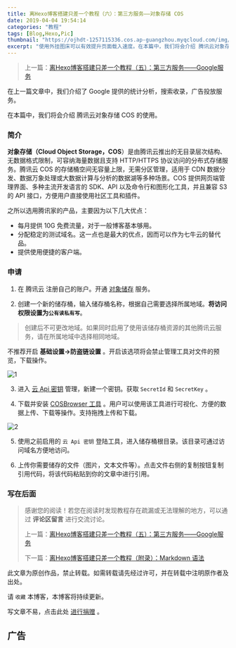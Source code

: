```yaml
---
title: 离Hexo博客搭建只差一个教程（六）：第三方服务——对象存储 COS
date: 2019-04-04 19:54:14
categories: "教程"
tags: [Blog,Hexo,Pic]
thumbnail: "https://ojhdt-1257115336.cos.ap-guangzhou.myqcloud.com/img/20181002/0.png"
excerpt: "使用外挂图床可以有效提升页面载入速度。在本篇中，我们将会介绍 腾讯云对象存储 COS 的使用。"
---
```

>上一篇：[离Hexo博客搭建只差一个教程（五）：第三方服务——Google服务](https://blog.ojhdt.com/20181013/hexo-5)

在上一篇文章中，我们介绍了 Google 提供的统计分析，搜索收录，广告投放服务。

在本篇中，我们将会介绍 腾讯云对象存储 COS 的使用。

### 简介

**对象存储（Cloud Object Storage，COS**）是由腾讯云推出的无目录层次结构、无数据格式限制，可容纳海量数据且支持 HTTP/HTTPS 协议访问的分布式存储服务。腾讯云 COS 的存储桶空间无容量上限，无需分区管理，适用于 CDN 数据分发、数据万象处理或大数据计算与分析的数据湖等多种场景。COS 提供网页端管理界面、多种主流开发语言的 SDK、API 以及命令行和图形化工具，并且兼容 S3 的 API 接口，方便用户直接使用社区工具和插件。

之所以选用腾讯家的产品，主要因为以下几大优点：

- 每月提供 10G 免费流量，对于一般博客基本够用。
- 分配稳定的测试域名。这一点也是最大的优点，因而可以作为七牛云的替代品。
- 提供使用便捷的客户端。

### 申请

1. 在 腾讯云 注册自己的账户。开通 [对象储存](https://console.cloud.tencent.com/cos4) 服务。

2. 创建一个新的储存桶，输入储存桶名称，根据自己需要选择所属地域。**将访问权限设置为`公有读私有写`**。
>创建后不可更改地域。如果同时启用了使用该储存桶资源的其他腾讯云服务，请在所属地域中选择相同地域。

不推荐开启 **基础设置->防盗链设置** 。开启该选项将会禁止管理工具对文件的预览，下载操作。

![1](https://ojhdt-1257115336.cos.ap-guangzhou.myqcloud.com/img/20190404/1.png)

3. 进入 [云 Api 密钥](https://console.cloud.tencent.com/cam/capi) 管理，新建一个密钥。获取 `SecretId` 和 `SecretKey` 。

4. 下载并安装 [COSBrowser 工具](https://cloud.tencent.com/document/product/436/11366) 。用户可以使用该工具进行可视化、方便的数据上传、下载等操作。支持拖拽上传和下载。

![2](https://ojhdt-1257115336.cos.ap-guangzhou.myqcloud.com/img/20190404/2.png)

5. 使用之前启用的 `云 Api 密钥` 登陆工具，进入储存桶根目录。该目录可通过访问域名方便地访问。

6. 上传你需要储存的文件（图片，文本文件等）。点击文件右侧的复制按钮复制引用代码，将该代码粘贴到你的文章中进行引用。


### 写在后面
>感谢您的阅读！若您在阅读时发现教程存在疏漏或无法理解的地方，可以通过 **评论区留言** 进行交流讨论。
>
>上一篇：[离Hexo博客搭建只差一个教程（五）：第三方服务——Google服务](https://blog.ojhdt.com/20181013/hexo-5)
>
>下一篇：[离Hexo博客搭建只差一个教程（附录）：Markdown 语法](https://blog.ojhdt.com/20181006/hexo-markdown)

此文章为原创作品，禁止转载。如需转载请先经过许可，并在转载中注明原作者及出处。

请 `收藏` 本博客，本博客将持续更新。

写文章不易，点击此处 <a data-fancybox data-src="#modal" href="javascript:;" >进行捐赠</a> 。


## 广告
<script async src="//pagead2.googlesyndication.com/pagead/js/adsbygoogle.js"></script>
<ins class="adsbygoogle"
     style="display:block; text-align:center;"
     data-ad-layout="in-article"
     data-ad-format="fluid"
     data-ad-client="ca-pub-1043177129475579"
     data-ad-slot="7254716173"></ins>
<script>
     (adsbygoogle = window.adsbygoogle || []).push({});
</script>

 <div style="display: none;" id="modal" > 
 <h2>捐赠</h2> 
 <p>写文章不易，请我喝一杯咖啡吧~ <br>
 <img src="https://blog.ojhdt.com/alipay.png" width="240" height="364" alt="支付宝" /> <img src="https://blog.ojhdt.com/wechat.png" width="240" height="364" alt="微信" /> <br>

点击<a href="https://blog.ojhdt.com/donate">此处</a>前往捐赠详情页。
 </p> 
 </div> 